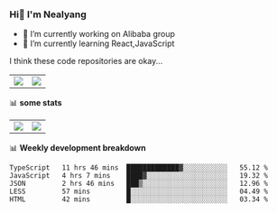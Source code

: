 ### Hi👋 I'm Nealyang

- 🔭 I’m currently working on Alibaba group
- 🌱 I’m currently learning React,JavaScript


I think these code repositories are okay...

<table>
  <tbody>
    <tr>
      <td>
        <a href="https://github.com/Nealyang/React-Express-Blog-Demo">
          <img align="center" src="https://github-readme-stats.vercel.app/api/pin/?username=Nealyang&repo=React-Express-Blog-Demo&theme=chartreuse-dark" />
        </a>
      </td>
       <td>
        <a href="https://github.com/Nealyang/PersonalBlog">
          <img align="center" src="https://github-readme-stats.vercel.app/api/pin/?username=Nealyang&repo=PersonalBlog&theme=chartreuse-dark" />
        </a>
      </td>
    </tr>
  </tbody>
</table>

📊 **some stats**


<table>
  <tbody>
    <tr>
      <td>
          <img align="center" src="https://github-readme-stats.vercel.app/api?username=Nealyang&theme=chartreuse-dark&show_icons=true" />
      </td>
       <td>
          <img align="center" src="https://github-readme-stats.vercel.app/api/top-langs/?username=Nealyang&theme=chartreuse-dark" />
      </td>
    </tr>
  </tbody>
</table>

📊 **Weekly development breakdown**

<!--START_SECTION:waka-->
```text
TypeScript   11 hrs 46 mins  █████████████▓░░░░░░░░░░░   55.12 % 
JavaScript   4 hrs 7 mins    ████▓░░░░░░░░░░░░░░░░░░░░   19.32 % 
JSON         2 hrs 46 mins   ███▒░░░░░░░░░░░░░░░░░░░░░   12.96 % 
LESS         57 mins         █░░░░░░░░░░░░░░░░░░░░░░░░   04.49 % 
HTML         42 mins         █░░░░░░░░░░░░░░░░░░░░░░░░   03.34 % 
```
<!--END_SECTION:waka-->
